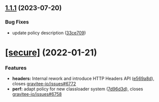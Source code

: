 ## [1.1.1](https://github.com/gravitee-io/gravitee-policy-aws-lambda/compare/1.1.0...1.1.1) (2023-07-20)


### Bug Fixes

* update policy description ([33ce709](https://github.com/gravitee-io/gravitee-policy-aws-lambda/commit/33ce709bae20cdea3e5d87906f3cc007fd2940f2))

# [[secure]](https://github.com/gravitee-io/gravitee-policy-aws-lambda/compare/1.0.0...[secure]) (2022-01-21)


### Features

* **headers:** Internal rework and introduce HTTP Headers API ([e569a8d](https://github.com/gravitee-io/gravitee-policy-aws-lambda/commit/e569a8da2713651d5d311aa0c6f206f64d1955d4)), closes [gravitee-io/issues#6772](https://github.com/gravitee-io/issues/issues/6772)
* **perf:** adapt policy for new classloader system ([7d96d3d](https://github.com/gravitee-io/gravitee-policy-aws-lambda/commit/7d96d3d5d55dff41eb9634efb2c1035fe8620478)), closes [gravitee-io/issues#6758](https://github.com/gravitee-io/issues/issues/6758)
